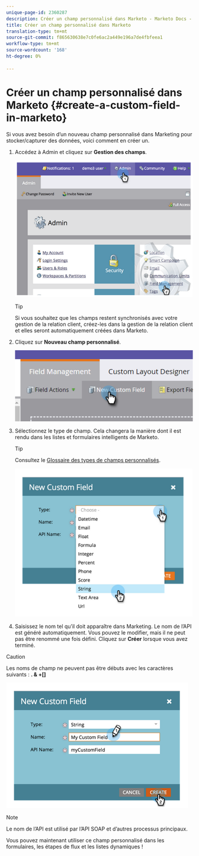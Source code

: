 ```yaml
---
unique-page-id: 2360287
description: Créer un champ personnalisé dans Marketo - Marketo Docs - Documentation du produit
title: Créer un champ personnalisé dans Marketo
translation-type: tm+mt
source-git-commit: f865630638e7c0fe6ac2a449e196a7de4fbfeea1
workflow-type: tm+mt
source-wordcount: '168'
ht-degree: 0%

---
```



# Créer un champ personnalisé dans Marketo {#create-a-custom-field-in-marketo}

Si vous avez besoin d’un nouveau champ personnalisé dans Marketing pour stocker/capturer des données, voici comment en créer un.

1. Accédez à Admin et cliquez sur **Gestion des champs**.

   ![](assets/image2014-9-24-13-3a46-3a26.png)

   >[!TIP]
   >
   >Si vous souhaitez que les champs restent synchronisés avec votre gestion de la relation client, créez-les dans la gestion de la relation client et elles seront automatiquement créées dans Marketo.

1. Cliquez sur **Nouveau champ personnalisé**.

   ![](assets/two.png)

1. Sélectionnez le type de champ. Cela changera la manière dont il est rendu dans les listes et formulaires intelligents de Marketo.

   >[!TIP]
   >
   >Consultez le [Glossaire des types de champs personnalisés](/help/marketo/product-docs/administration/field-management/custom-field-type-glossary.md).

   ![](assets/image2014-9-24-13-3a47-3a42.png)

1. Saisissez le nom tel qu’il doit apparaître dans Marketing. Le nom de l’API est généré automatiquement. Vous pouvez le modifier, mais il ne peut pas être renommé une fois défini. Cliquez sur **Créer** lorsque vous avez terminé.

>[!CAUTION]
>
>Les noms de champ ne peuvent pas être débuts avec les caractères suivants : **. &amp; +[]**

![](assets/image2014-9-24-13-3a48-3a26.png)

>[!NOTE]
>
>Le nom de l’API est utilisé par l’API SOAP et d’autres processus principaux.

Vous pouvez maintenant utiliser ce champ personnalisé dans les formulaires, les étapes de flux et les listes dynamiques !
